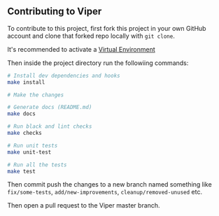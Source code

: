 ## Contributing to Viper

To contribute to this project, first fork this project in your own GitHub account
and clone that forked repo locally with `git clone`.

It's recommended to activate a [Virtual Environment](https://docs.python.org/3/tutorial/venv.html)

Then inside the project directory run the followiing commands:

```bash
# Install dev dependencies and hooks
make install

# Make the changes

# Generate docs (README.md)
make docs

# Run black and lint checks
make checks

# Run unit tests
make unit-test

# Run all the tests
make test
```

Then commit push the changes to a new branch named something like
`fix/some-tests`, `add/new-improvements`, `cleanup/removed-unused` etc.


Then open a pull request to the Viper master branch.
